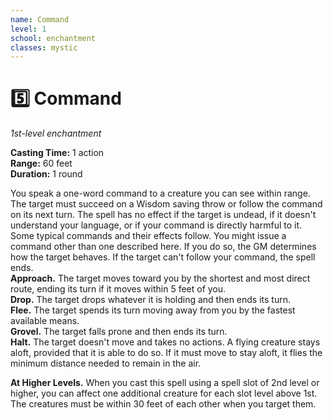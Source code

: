 ```yaml
---
name: Command
level: 1
school: enchantment
classes: mystic
---
```


# :five: Command 
_1st-level enchantment_ 

**Casting Time:** 1 action   
**Range:** 60 feet    
**Duration:** 1 round   

You speak a one-word command to a creature you can see within range. The target must succeed on a Wisdom saving throw or follow the command on its next turn. The spell has no effect if the target is undead, if it doesn't understand your language, or if your command is directly harmful to it.    
Some typical commands and their effects follow. You might issue a command other than one described here. If you do so, the GM determines how the target behaves. If the target can't follow your command, the spell ends.    
**Approach.** The target moves toward you by the shortest and most direct route, ending its turn if it moves within 5 feet of you.    
**Drop.** The target drops whatever it is holding and then ends its turn.    
**Flee.** The target spends its turn moving away from you by the fastest available means.   
**Grovel.** The target falls prone and then ends its turn.   
**Halt.** The target doesn't move and takes no actions. A flying creature stays aloft, provided that it is able to do so. If it must move to stay aloft, it flies the minimum distance needed to remain in the air. 

**At Higher Levels.** When you cast this spell using a spell slot of 2nd level or higher, you can affect one additional creature for each slot level above 1st. The creatures must be within 30 feet of each other when you target them.